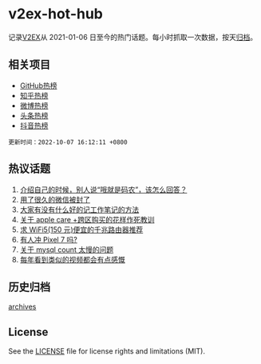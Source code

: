 # v2ex-hot-hub

 记录[V2EX](https://www.v2ex.com/)从 2021-01-06 日至今的热门话题。每小时抓取一次数据，按天[归档](archives)。
 
 ## 相关项目

- [GitHub热榜](https://github.com/lonnyzhang423/github-hot-hub)
- [知乎热榜](https://github.com/lonnyzhang423/zhihu-hot-hub)
- [微博热榜](https://github.com/lonnyzhang423/weibo-hot-hub)
- [头条热榜](https://github.com/lonnyzhang423/toutiao-hot-hub)
- [抖音热榜](https://github.com/lonnyzhang423/douyin-hot-hub)


 `更新时间：2022-10-07 16:12:11 +0800`

## 热议话题

1. [介绍自己的时候，别人说“哦就是码农”，该怎么回答？](https://www.v2ex.com/t/884950)
1. [用了很久的微信被封了](https://www.v2ex.com/t/885018)
1. [大家有没有什么好的记工作笔记的方法](https://www.v2ex.com/t/884947)
1. [关于 apple care +跨区购买的花样作死教训](https://www.v2ex.com/t/884892)
1. [求 WiFi5(150 元)便宜的千兆路由器推荐](https://www.v2ex.com/t/884902)
1. [有人冲 Pixel 7 吗?](https://www.v2ex.com/t/884956)
1. [关于 mysql count 太慢的问题](https://www.v2ex.com/t/884917)
1. [每年看到类似的视频都会有点感慨](https://www.v2ex.com/t/884975)

## 历史归档

[archives](archives)

## License

See the [LICENSE](LICENSE) file for license rights and limitations (MIT).
